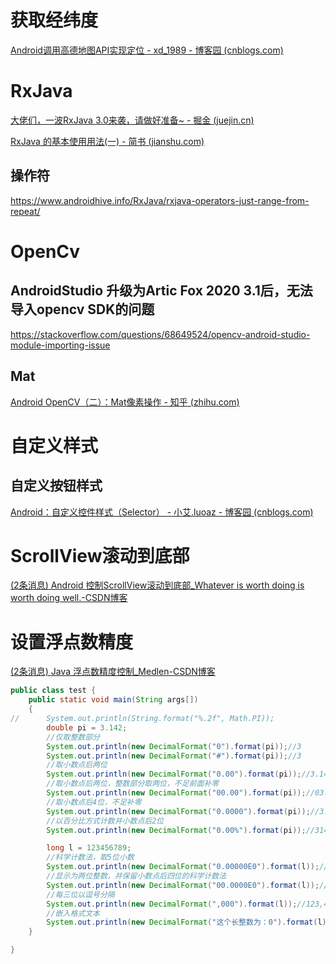 # 获取经纬度

[Android调用高德地图API实现定位 - xd_1989 - 博客园 (cnblogs.com)](https://www.cnblogs.com/XieDong/p/7724556.html)

# RxJava

[大佬们，一波RxJava 3.0来袭，请做好准备~ - 掘金 (juejin.cn)](https://juejin.cn/post/6844903885245513741)

[RxJava 的基本使用用法(一) - 简书 (jianshu.com)](https://www.jianshu.com/p/fce825833d36)

## 操作符

https://www.androidhive.info/RxJava/rxjava-operators-just-range-from-repeat/

# OpenCv

## AndroidStudio 升级为Artic Fox 2020 3.1后，无法导入opencv SDK的问题

https://stackoverflow.com/questions/68649524/opencv-android-studio-module-importing-issue

## Mat

[Android OpenCV（二）：Mat像素操作 - 知乎 (zhihu.com)](https://zhuanlan.zhihu.com/p/232147441)

# 自定义样式

## 自定义按钮样式

[Android：自定义控件样式（Selector） - 小艾.luoaz - 博客园 (cnblogs.com)](https://www.cnblogs.com/luoaz/p/3764784.html)

# ScrollView滚动到底部

[(2条消息) Android 控制ScrollView滚动到底部_Whatever is worth doing is worth doing well.-CSDN博客](https://blog.csdn.net/t12x3456/article/details/12799825?utm_medium=distribute.pc_relevant.none-task-blog-2~default~baidujs_title~default-0.no_search_link&spm=1001.2101.3001.4242)

# 设置浮点数精度

[(2条消息) Java 浮点数精度控制_Medlen-CSDN博客](https://blog.csdn.net/weixin_38481963/article/details/82120870)
``` java
public class test {
    public static void main(String args[])
    {
//      System.out.println(String.format("%.2f", Math.PI));
        double pi = 3.142;
        //仅取整数部分
        System.out.println(new DecimalFormat("0").format(pi));//3
        System.out.println(new DecimalFormat("#").format(pi));//3
        //取小数点后两位
        System.out.println(new DecimalFormat("0.00").format(pi));//3.14
        //取小数点后两位，整数部分取两位，不足前面补零
        System.out.println(new DecimalFormat("00.00").format(pi));//03.14
        //取小数点后4位，不足补零
        System.out.println(new DecimalFormat("0.0000").format(pi));//3.1420
        //以百分比方式计数并小数点后2位
        System.out.println(new DecimalFormat("0.00%").format(pi));//314.20%

        long l = 123456789;
        //科学计数法，取5位小数
        System.out.println(new DecimalFormat("0.00000E0").format(l));//1.23457E8
        //显示为两位整数，并保留小数点后四位的科学计数法
        System.out.println(new DecimalFormat("00.0000E0").format(l));//12.3457E7
        //每三位以逗号分隔
        System.out.println(new DecimalFormat(",000").format(l));//123,456,789
        //嵌入格式文本
        System.out.println(new DecimalFormat("这个长整数为：0").format(l));//这个长整数为：123456789
    }

}
```